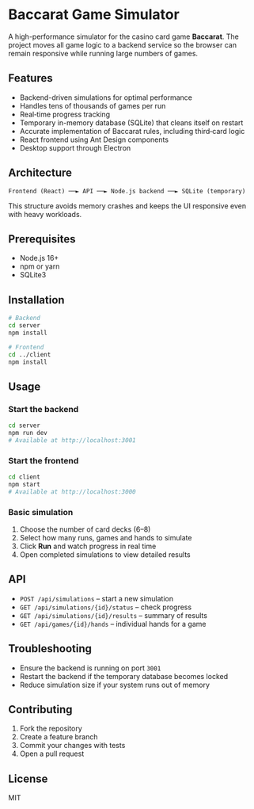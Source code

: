 # Baccarat Game Simulator

A high-performance simulator for the casino card game **Baccarat**. The project moves all game logic to a backend service so the browser can remain responsive while running large numbers of games.

## Features
- Backend-driven simulations for optimal performance
- Handles tens of thousands of games per run
- Real‑time progress tracking
- Temporary in-memory database (SQLite) that cleans itself on restart
- Accurate implementation of Baccarat rules, including third‑card logic
- React frontend using Ant Design components
- Desktop support through Electron

## Architecture
```
Frontend (React) ──► API ──► Node.js backend ──► SQLite (temporary)
```
This structure avoids memory crashes and keeps the UI responsive even with heavy workloads.

## Prerequisites
- Node.js 16+
- npm or yarn
- SQLite3

## Installation
```bash
# Backend
cd server
npm install

# Frontend
cd ../client
npm install
```

## Usage
### Start the backend
```bash
cd server
npm run dev
# Available at http://localhost:3001
```
### Start the frontend
```bash
cd client
npm start
# Available at http://localhost:3000
```

### Basic simulation
1. Choose the number of card decks (6–8)
2. Select how many runs, games and hands to simulate
3. Click **Run** and watch progress in real time
4. Open completed simulations to view detailed results

## API
- `POST /api/simulations` – start a new simulation
- `GET /api/simulations/{id}/status` – check progress
- `GET /api/simulations/{id}/results` – summary of results
- `GET /api/games/{id}/hands` – individual hands for a game

## Troubleshooting
- Ensure the backend is running on port `3001`
- Restart the backend if the temporary database becomes locked
- Reduce simulation size if your system runs out of memory

## Contributing
1. Fork the repository
2. Create a feature branch
3. Commit your changes with tests
4. Open a pull request

## License
MIT
